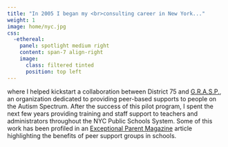 ```yaml
---
title: "In 2005 I began my <br>consulting career in New York..."
weight: 1
image: home/nyc.jpg
css:
  -ethereal:
    panel: spotlight medium right
    content: span-7 align-right
    image:
      class: filtered tinted
      position: top left
---
```

where I helped kickstart a collaboration between District 75 and [G.R.A.S.P.](http://www.grasp.org), an organization dedicated to providing peer-based supports to people on the Autism Spectrum. After the success of this pilot program, I spent the next few years providing training and staff support to teachers and administrators throughout the NYC Public Schools System. Some of this work has been profiled in an [Exceptional Parent Magazine](http://reader.mediawiremobile.com/epmagazine/issues/203090/viewer?page=21) article highlighting the benefits of peer support groups in schools.
